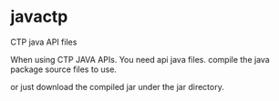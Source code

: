 # javactp
CTP java API files

When using CTP JAVA APIs.
You need api java files.
compile the java package source files to use.

or just download the compiled jar under the jar directory.

